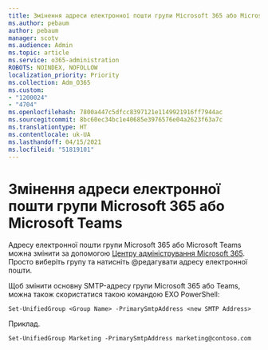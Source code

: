 ```yaml
---
title: Змінення адреси електронної пошти групи Microsoft 365 або Microsoft Teams
ms.author: pebaum
author: pebaum
manager: scotv
ms.audience: Admin
ms.topic: article
ms.service: o365-administration
ROBOTS: NOINDEX, NOFOLLOW
localization_priority: Priority
ms.collection: Adm_O365
ms.custom:
- "1200024"
- "4704"
ms.openlocfilehash: 7800a447c5dfcc8397121e1149921916ff7944ac
ms.sourcegitcommit: 8bc60ec34bc1e40685e3976576e04a2623f63a7c
ms.translationtype: HT
ms.contentlocale: uk-UA
ms.lasthandoff: 04/15/2021
ms.locfileid: "51819101"
---
```

# <a name="change-email-address-of-a-microsoft-365-group-or-microsoft-teams"></a>Змінення адреси електронної пошти групи Microsoft 365 або Microsoft Teams

Адресу електронної пошти групи Microsoft 365 або Microsoft Teams можна змінити за допомогою [Центру адміністрування Microsoft 365](https://admin.microsoft.com/). Просто виберіть групу та натисніть @редагувати адресу електронної пошти.

Щоб змінити основну SMTP-адресу групи Microsoft 365 або Teams, можна також скористатися такою командою EXO PowerShell:

`Set-UnifiedGroup <Group Name> -PrimarySmtpAddress <new SMTP Address>`

Приклад.

`Set-UnifiedGroup Marketing -PrimarySmtpAddress marketing@contoso.com`

